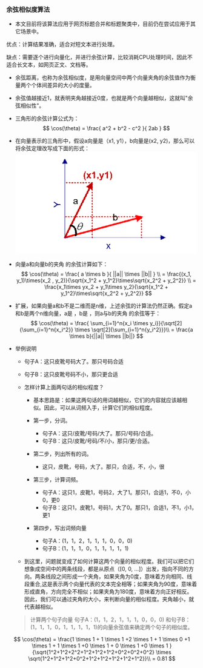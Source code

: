 ### 余弦相似度算法
* 本文目前将该算法应用于网页标题合并和标题聚类中，目前仍在尝试应用于其它场景中。

优点：计算结果准确，适合对短文本进行处理。

缺点：需要逐个进行向量化，并进行余弦计算，比较消耗CPU处理时间，因此不适合长文本，如网页正文、文档等。

* 余弦距离，也称为余弦相似度，是用向量空间中两个向量夹角的余弦值作为衡量两个个体间差异的大小的度量。

* 余弦值越接近1，就表明夹角越接近0度，也就是两个向量越相似，这就叫"余弦相似性"。

* 三角形的余弦计算公式为：
$$
\cos(\theta) = \frac{ a^2 + b^2 - c^2 }{ 2ab }
$$


* 在向量表示的三角形中，假设a向量是（x1, y1），b向量是(x2, y2)，那么可以将余弦定理改写成下面的形式：
  ![余弦相似度](../img/zuobiao.png)
  
* 向量a和向量b的夹角 的余弦计算如下：
  $$
  \cos(\theta) = \frac{ a \times b }{ ||a|| \times ||b||  } \\
                = \frac{(x_1, y_1)\times(x_2 , y_2)}{\sqrt{x_1^2 + y_1^2}\times\sqrt{x_2^2 + y_2^2}} \\
                = \frac{x_1\times yx_2 + y_1\times y_2}{\sqrt{x_1^2 + y_1^2}\times\sqrt{x_2^2 + y_2^2}}
  $$
  
* 扩展，如果向量a和b不是二维而是n维，上述余弦的计算法仍然正确。假定a和b是两个n维向量，a是  ，b是  ，则a与b的夹角 的余弦等于：
$$
  \cos(\theta) = \frac{ \sum_{i=1}^n{x_i \times y_i}}{\sqrt[2]{\sum_{i=1}^n{x_i^2}} \times \sqrt[2]{\sum_{i=1}^n{y_i^2}}}\\
  = \frac{a \times b}{||a|| \times ||b||}
$$

* 举例说明
  * 句子A：这只皮靴号码大了。那只号码合适
  * 句子B：这只皮靴号码不小，那只更合适

  * 怎样计算上面两句话的相似程度？

    * 基本思路是：如果这两句话的用词越相似，它们的内容就应该越相似。因此，可以从词频入手，计算它们的相似程度。

    * 第一步，分词。
      * 句子A：这只/皮靴/号码/大了。那只/号码/合适。
      * 句子B：这只/皮靴/号码/不/小，那只/更/合适。
      
    * 第二步，列出所有的词。  
      * 这只，皮靴，号码，大了。那只，合适，不，小，很    
    * 第三步，计算词频。    
      * 句子A：这只1，皮靴1，号码2，大了1。那只1，合适1，不0，小0，更0  
      * 句子B：这只1，皮靴1，号码1，大了0。那只1，合适1，不1，小1，更1    
    * 第四步，写出词频向量
      * 句子A：(1，1，2，1，1，1，0，0，0)
      * 句子B：(1，1，1，0，1，1，1，1，1)

  * 到这里，问题就变成了如何计算这两个向量的相似程度。我们可以把它们想象成空间中的两条线段，都是从原点（[0, 0, ...]）出发，指向不同的方向。两条线段之间形成一个夹角，如果夹角为0度，意味着方向相同、线段重合,这是表示两个向量代表的文本完全相等；如果夹角为90度，意味着形成直角，方向完全不相似；如果夹角为180度，意味着方向正好相反。因此，我们可以通过夹角的大小，来判断向量的相似程度。夹角越小，就代表越相似。
  > 计算两个句子向量
  > 句子A：(1，1，2，1，1，1，0，0，0)
  > 和句子B：(1，1，1，0，1，1，1，1，1)的向量余弦值来确定两个句子的相似度。
  
$$
  \cos(\theta) = \frac{1 \times 1 + 1 \times 1 +2 \times 1 + 1 \times 0 +1 \times 1 + 1 \times 1 +0 \times 1 + 0 \times 1 +0 \times 1 }{\sqrt{1^2+1^2+2^2+1^2+1^2+1^2+0^2+0^2+0^2} \times \sqrt{1^2+1^2+1^2+0^2+1^2+1^2+1^2+1^2+1^2}}\\
  = 0.81
$$